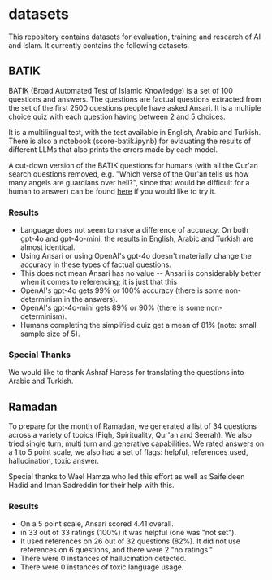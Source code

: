 # datasets

This repository contains datasets for evaluation, training and research of AI and Islam. It currently contains the following datasets. 

## BATIK

BATIK (Broad Automated Test of Islamic Knowledge) is a set of 100 questions and answers. 
The questions are factual questions extracted from the set of the first 2500 questions 
people have asked Ansari. It is a multiple choice quiz with each question having between 2 and 5 choices.

It is a multilingual test, with the test available in English, Arabic and Turkish. There is also a notebook (score-batik.ipynb)
for evlauating the results of different LLMs that also prints the errors made by each model. 

A cut-down version of the BATIK questions for humans (with all the Qur'an search questions removed, e.g. 
"Which verse of the Qur'an tells us how many angels are guardians over hell?", since that would be difficult for a human to answer) 
can be found [here](https://quizizz.com/join?gc=83764841) if you would like to try it. 

### Results

- Language does not seem to make a difference of accuracy. On both gpt-4o and gpt-4o-mini, the results in English, Arabic and Turkish are almost identical. 
- Using Ansari or using OpenAI's gpt-4o doesn't materially change the accuracy in these types of factual questions.
- This does not mean Ansari has no value -- Ansari is considerably better when it comes to referencing; it is just that this 
- OpenAI's gpt-4o gets 99% or 100% accuracy (there is some non-determinism in the answers).
- OpenAI's gpt-4o-mini gets 89% or 90% (there is some non-determinism).
- Humans completing the simplified quiz get a mean of 81% (note: small sample size of 5). 

### Special Thanks
We would like to thank Ashraf Haress for translating the questions into Arabic and Turkish. 

## Ramadan

To prepare for the month of Ramadan, we generated a list of 34 questions across a variety of topics (Fiqh, Spirituality, Qur'an and Seerah). We also tried single turn, multi turn and generative capabilities. We rated answers on a 1 to 5 point scale, we also had a set of flags: helpful, references used, hallucination, toxic answer. 

Special thanks to Wael Hamza who led this effort as well as Saifeldeen Hadid and Iman Sadreddin for their help with this. 

### Results

- On a 5 point scale, Ansari scored 4.41 overall. 
- in 33 out of 33 ratings (100%) it was helpful (one was "not set"). 
- It used references on 26 out of 32 questions (82%). It did not use references on 6 questions, and there were 2 "no ratings." 
- There were 0 instances of hallucination detected.  
- There were 0 instances of toxic language usage. 

